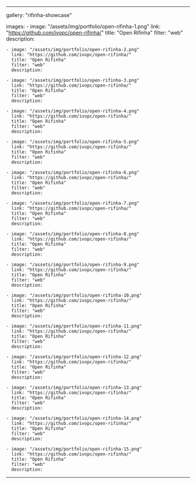 ---

gallery: "rifinha-showcase"

images:
    - image: "/assets/img/portfolio/open-rifinha-1.png"
      link: "https://github.com/ivopc/open-rifinha/"
      title: "Open Rifinha"
      filter: "web"
      description:

    - image: "/assets/img/portfolio/open-rifinha-2.png"
      link: "https://github.com/ivopc/open-rifinha/"
      title: "Open Rifinha"
      filter: "web"
      description:

    - image: "/assets/img/portfolio/open-rifinha-3.png"
      link: "https://github.com/ivopc/open-rifinha/"
      title: "Open Rifinha"
      filter: "web"
      description:

    - image: "/assets/img/portfolio/open-rifinha-4.png"
      link: "https://github.com/ivopc/open-rifinha/"
      title: "Open Rifinha"
      filter: "web"
      description:

    - image: "/assets/img/portfolio/open-rifinha-5.png"
      link: "https://github.com/ivopc/open-rifinha/"
      title: "Open Rifinha"
      filter: "web"
      description:

    - image: "/assets/img/portfolio/open-rifinha-6.png"
      link: "https://github.com/ivopc/open-rifinha/"
      title: "Open Rifinha"
      filter: "web"
      description:

    - image: "/assets/img/portfolio/open-rifinha-7.png"
      link: "https://github.com/ivopc/open-rifinha/"
      title: "Open Rifinha"
      filter: "web"
      description:

    - image: "/assets/img/portfolio/open-rifinha-8.png"
      link: "https://github.com/ivopc/open-rifinha/"
      title: "Open Rifinha"
      filter: "web"
      description:

    - image: "/assets/img/portfolio/open-rifinha-9.png"
      link: "https://github.com/ivopc/open-rifinha/"
      title: "Open Rifinha"
      filter: "web"
      description:

    - image: "/assets/img/portfolio/open-rifinha-10.png"
      link: "https://github.com/ivopc/open-rifinha/"
      title: "Open Rifinha"
      filter: "web"
      description:

    - image: "/assets/img/portfolio/open-rifinha-11.png"
      link: "https://github.com/ivopc/open-rifinha/"
      title: "Open Rifinha"
      filter: "web"
      description:

    - image: "/assets/img/portfolio/open-rifinha-12.png"
      link: "https://github.com/ivopc/open-rifinha/"
      title: "Open Rifinha"
      filter: "web"
      description:

    - image: "/assets/img/portfolio/open-rifinha-13.png"
      link: "https://github.com/ivopc/open-rifinha/"
      title: "Open Rifinha"
      filter: "web"
      description:

    - image: "/assets/img/portfolio/open-rifinha-14.png"
      link: "https://github.com/ivopc/open-rifinha/"
      title: "Open Rifinha"
      filter: "web"
      description:

    - image: "/assets/img/portfolio/open-rifinha-15.png"
      link: "https://github.com/ivopc/open-rifinha/"
      title: "Open Rifinha"
      filter: "web"
      description:


---